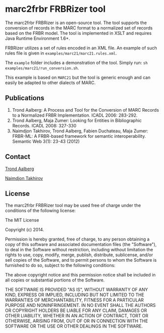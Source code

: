 marc2frbr FRBRizer tool
=========
The marc2frbr FRBRizer is an open-source tool. The tool supports the conversion of records in the MARC format to a normalized set of records based on the FRBR model. The tool is implemented in XSLT and requires Java Runtime Environment 1.6+.

FRBRizer utilizes a set of rules encoded in an XML file. An example of such rules file is given in `examples/marc21/marc21.rules.xml`. 

The `example` folder includes a demonstration of the tool. Simply run:
 `sh examples/marc21/run_conversion.sh`. 

 This example is based on `MARC21` but the tool is generic enough and can easily be adapted to other dialects of MARC.


Publications
----
1. Trond Aalberg: A Process and Tool for the Conversion of MARC Records to a Normalized FRBR Implementation. ICADL 2006: 283-292.
2. Trond Aalberg, Maja Zumer: Looking for Entities in Bibliographic Records. ICADL 2008: 327-330
3. Naimdjon Takhirov, Trond Aalberg, Fabien Duchateau, Maja Zumer: FRBR-ML: A FRBR-based framework for semantic interoperability. Semantic Web 3(1): 23-43 (2012)


Contact
----
<a href="http://www.idi.ntnu.no/people/trondaal">Trond Aalberg</a> 

<a href="http://folk.ntnu.no/takhirov">Naimdjon Takhirov</a>




License
----
The marc2frbr FRBRizer tool may be used free of charge under the conditions of the following license:

The MIT License

Copyright (c) 2014.

Permission is hereby granted, free of charge, to any person obtaining a copy of this software and associated documentation files (the "Software"), to deal in the Software without restriction, including without limitation the rights to use, copy, modify, merge, publish, distribute, sublicense, and/or sell copies of the Software, and to permit persons to whom the Software is furnished to do so, subject to the following conditions:

The above copyright notice and this permission notice shall be included in all copies or substantial portions of the Software.

THE SOFTWARE IS PROVIDED "AS IS", WITHOUT WARRANTY OF ANY KIND, EXPRESS OR IMPLIED, INCLUDING BUT NOT LIMITED TO THE WARRANTIES OF MERCHANTABILITY, FITNESS FOR A PARTICULAR PURPOSE AND NONINFRINGEMENT. IN NO EVENT SHALL THE AUTHORS OR COPYRIGHT HOLDERS BE LIABLE FOR ANY CLAIM, DAMAGES OR OTHER LIABILITY, WHETHER IN AN ACTION OF CONTRACT, TORT OR OTHERWISE, ARISING FROM, OUT OF OR IN CONNECTION WITH THE SOFTWARE OR THE USE OR OTHER DEALINGS IN THE SOFTWARE.
